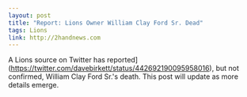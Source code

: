 ```yaml
---
layout: post
title: "Report: Lions Owner William Clay Ford Sr. Dead"
tags: Lions
link: http://2handnews.com
---
```


A Lions source on Twitter has reported](https://twitter.com/davebirkett/status/442692190095958016), but not confirmed, William Clay Ford Sr.'s death. This post will update as more details emerge.


